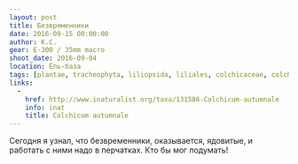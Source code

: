 ```yaml
---
layout: post
title: Безвременники
date: 2016-09-15 00:00:00
author: К.С.
gear: E-300 / 35mm macro
shoot_date: 2016-09-04
location: Ёль-база
tags: [plantae, tracheophyta, liliopsida, liliales, colchicaceae, colchicum, colchicum autumnale]
links:
  -
    href: http://www.inaturalist.org/taxa/131586-Colchicum-autumnale
    info: inat
    title: Colchicum autumnale
---
```


Сегодня я узнал, что безвременники, оказывается, ядовитые, и работать с ними надо в перчатках. Кто бы мог подумать!
